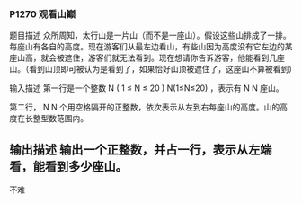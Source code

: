 ### P1270 观看山巅
题目描述
众所周知，太行山是一片山（而不是一座山）。假设这些山排成了一排。每座山有各自的高度。现在游客们从最左边看山，有些山因为高度没有它左边的某座山高，就会被遮住，游客们就无法看到。现在想请你告诉游客，他能看到几座山。（看到山顶即可被认为是看到了，如果恰好山顶被遮住了，这座山不算被看到）

输入描述
第一行是一个整数 
N
(
1
≤
N
≤
20
)
N(1≤N≤20) ，表示有 
N
N 座山。

第二行，
N
N 个用空格隔开的正整数，依次表示从左到右每座山的高度。山的高度在长整型数范围内。

输出描述
输出一个正整数，并占一行，表示从左端看，能看到多少座山。
---
不难